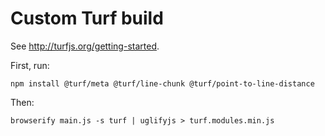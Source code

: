 # Custom Turf build

See http://turfjs.org/getting-started.

First, run:

    npm install @turf/meta @turf/line-chunk @turf/point-to-line-distance

Then:

    browserify main.js -s turf | uglifyjs > turf.modules.min.js

